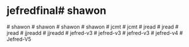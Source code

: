 # jefredfinal#   s h a w o n  
 #   s h a w o n  
 #   s h a w o n  
 #   s h a w o n  
 #   s h a w o n  
 #   j c m t  
 #   j c m t  
 #   j r e a d  
 #   j r e a d  
 #   j r e a d  
 #   j j r e a d d  
 #   j j r e a d d  
 #   j e f r e d - v 3  
 #   j e f r e d - v 3  
 #   j e f r e d - v 3  
 #   j e f r e d - v 4  
 #   J e f r e d - V 5  
 
